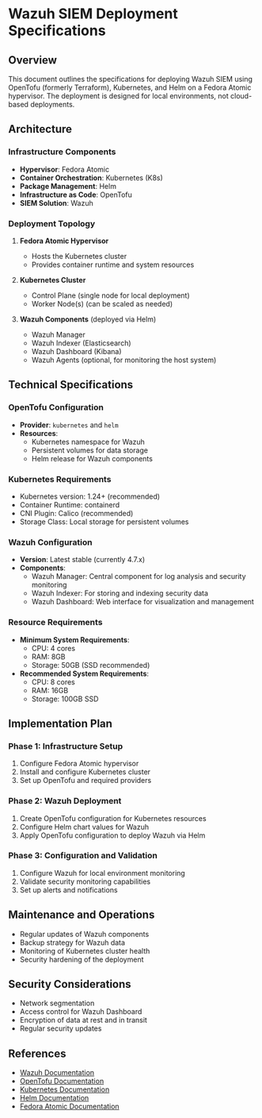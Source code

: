 # Wazuh SIEM Deployment Specifications

## Overview
This document outlines the specifications for deploying Wazuh SIEM using OpenTofu (formerly Terraform), Kubernetes, and Helm on a Fedora Atomic hypervisor. The deployment is designed for local environments, not cloud-based deployments.

## Architecture

### Infrastructure Components
- **Hypervisor**: Fedora Atomic
- **Container Orchestration**: Kubernetes (K8s)
- **Package Management**: Helm
- **Infrastructure as Code**: OpenTofu
- **SIEM Solution**: Wazuh

### Deployment Topology
1. **Fedora Atomic Hypervisor**
   - Hosts the Kubernetes cluster
   - Provides container runtime and system resources

2. **Kubernetes Cluster**
   - Control Plane (single node for local deployment)
   - Worker Node(s) (can be scaled as needed)

3. **Wazuh Components** (deployed via Helm)
   - Wazuh Manager
   - Wazuh Indexer (Elasticsearch)
   - Wazuh Dashboard (Kibana)
   - Wazuh Agents (optional, for monitoring the host system)

## Technical Specifications

### OpenTofu Configuration
- **Provider**: `kubernetes` and `helm`
- **Resources**:
  - Kubernetes namespace for Wazuh
  - Persistent volumes for data storage
  - Helm release for Wazuh components

### Kubernetes Requirements
- Kubernetes version: 1.24+ (recommended)
- Container Runtime: containerd
- CNI Plugin: Calico (recommended)
- Storage Class: Local storage for persistent volumes

### Wazuh Configuration
- **Version**: Latest stable (currently 4.7.x)
- **Components**:
  - Wazuh Manager: Central component for log analysis and security monitoring
  - Wazuh Indexer: For storing and indexing security data
  - Wazuh Dashboard: Web interface for visualization and management

### Resource Requirements
- **Minimum System Requirements**:
  - CPU: 4 cores
  - RAM: 8GB
  - Storage: 50GB (SSD recommended)
- **Recommended System Requirements**:
  - CPU: 8 cores
  - RAM: 16GB
  - Storage: 100GB SSD

## Implementation Plan

### Phase 1: Infrastructure Setup
1. Configure Fedora Atomic hypervisor
2. Install and configure Kubernetes cluster
3. Set up OpenTofu and required providers

### Phase 2: Wazuh Deployment
1. Create OpenTofu configuration for Kubernetes resources
2. Configure Helm chart values for Wazuh
3. Apply OpenTofu configuration to deploy Wazuh via Helm

### Phase 3: Configuration and Validation
1. Configure Wazuh for local environment monitoring
2. Validate security monitoring capabilities
3. Set up alerts and notifications

## Maintenance and Operations
- Regular updates of Wazuh components
- Backup strategy for Wazuh data
- Monitoring of Kubernetes cluster health
- Security hardening of the deployment

## Security Considerations
- Network segmentation
- Access control for Wazuh Dashboard
- Encryption of data at rest and in transit
- Regular security updates

## References
- [Wazuh Documentation](https://documentation.wazuh.com/)
- [OpenTofu Documentation](https://opentofu.org/docs/)
- [Kubernetes Documentation](https://kubernetes.io/docs/home/)
- [Helm Documentation](https://helm.sh/docs/)
- [Fedora Atomic Documentation](https://docs.fedoraproject.org/en-US/fedora-coreos/)